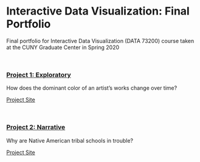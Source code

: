 # Interactive Data Visualization: Final Portfolio
Final portfolio for Interactive Data Visualization (DATA 73200) course taken at the CUNY Graduate Center in Spring 2020

<br />

### [Project 1: Exploratory](https://github.com/koffeeya/Interactive-Data-Viz-Portfolio/tree/master/Project1)
How does the dominant color of an artist’s works change over time?

[Project Site](https://koffeeya.github.io/Interactive-Data-Viz-Portfolio/Project1/index.html)

<br />

### [Project 2: Narrative](https://github.com/koffeeya/Interactive-Data-Viz-Portfolio/tree/master/Project2)
Why are Native American tribal schools in trouble?

[Project Site](https://koffeeya.github.io/Interactive-Data-Viz-Portfolio/Project2/index.html)
